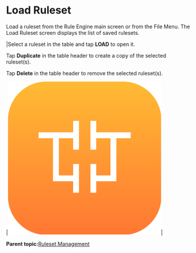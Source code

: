 # Load Ruleset

Load a ruleset from the Rule Engine main screen or from the File Menu. The Load Ruleset screen displays the list of saved rulesets.

|Select a ruleset in the table and tap **LOAD** to open it.

Tap **Duplicate** in the table header to create a copy of the selected ruleset\(s\).

Tap **Delete** in the table header to remove the selected ruleset\(s\).

|![](../Images/RuleEngine/RuleEngine-Icon.png)|

**Parent topic:**[Ruleset Management](../RuleEngine/RulesetManagement.md)


